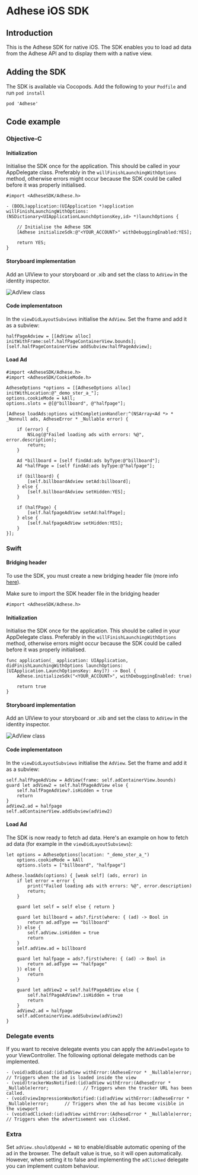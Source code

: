 # Adhese iOS SDK

## Introduction

This is the Adhese SDK for native iOS. The SDK enables you to load ad data from the Adhese API and to display them with a native view.

## Adding the SDK

The SDK is available via Cocopods. Add the following to your `Podfile` and run `pod install`

    pod 'Adhese'

## Code example

### Objective-C

#### Initialization

Initialise the SDK once for the application. This should be called in your AppDelegate class. Preferably in the `willFinishLaunchingWithOptions` method, otherwise errors might occur because the SDK could be called before it was properly initialised.

    #import <AdheseSDK/Adhese.h>
    
    - (BOOL)application:(UIApplication *)application willFinishLaunchingWithOptions:(NSDictionary<UIApplicationLaunchOptionsKey,id> *)launchOptions {
        
        // Initialise the Adhese SDK
        [Adhese initializeSdk:@"<YOUR_ACCOUNT>" withDebuggingEnabled:YES];
        
        return YES;
    }

#### Storyboard implementation

Add an UIView to your storyboard or .xib and set the class to `AdView` in the identity inspector.

![AdView class](https://i.imgur.com/cFjn2vi.png "AdView class")

#### Code implementatoon

In the `viewDidLayoutSubviews` initialise the `AdView`. Set the frame and add it as a subview:

    halfPageAdview = [[AdView alloc] initWithFrame:self.halfPageContainerView.bounds];
    [self.halfPageContainerView addSubview:halfPageAdview];

#### Load Ad

    #import <AdheseSDK/Adhese.h>
    #import <AdheseSDK/CookieMode.h>

    AdheseOptions *options = [[AdheseOptions alloc] initWithLocation:@"_demo_ster_a_"];
    options.cookieMode = kAll;
    options.slots = @[@"billboard", @"halfpage"];

    [Adhese loadAds:options withCompletionHandler:^(NSArray<Ad *> * _Nonnull ads, AdheseError * _Nullable error) {

        if (error) {
            NSLog(@"Failed loading ads with errors: %@", error.description);
            return;
        }

        Ad *billboard = [self findAd:ads byType:@"billboard"];
        Ad *halfPage = [self findAd:ads byType:@"halfpage"];

        if (billboard) {
            [self.billboardAdview setAd:billboard];
        } else {
            [self.billboardAdview setHidden:YES];
        }

        if (halfPage) {
            [self.halfpageAdView setAd:halfPage];
        } else {
            [self.halfpageAdView setHidden:YES];
        }
    }];

### Swift

#### Bridging header

To use the SDK, you must create a new bridging header file (more info [here](https://developer.apple.com/documentation/swift/imported_c_and_objective-c_apis/importing_objective-c_into_swift)). 

Make sure to import the SDK header file in the bridging header

    #import <AdheseSDK/Adhese.h>

#### Initialization

Initialise the SDK once for the application. This should be called in your AppDelegate class. Preferably in the `willFinishLaunchingWithOptions` method, otherwise errors might occur because the SDK could be called before it was properly initialised.

    func application(_ application: UIApplication, didFinishLaunchingWithOptions launchOptions: [UIApplication.LaunchOptionsKey: Any]?) -> Bool {
        Adhese.initializeSdk("<YOUR_ACCOUNT>", withDebuggingEnabled: true)

        return true
    }

#### Storyboard implementation

Add an UIView to your storyboard or .xib and set the class to `AdView` in the identity inspector.

![AdView class](https://i.imgur.com/cFjn2vi.png "AdView class")

#### Code implementatoon

In the `viewDidLayoutSubviews` initialise the `AdView`. Set the frame and add it as a subview:

    self.halfPageAdView = AdView(frame: self.adContainerView.bounds)
    guard let adView2 = self.halfPageAdView else {
        self.halfPageAdView?.isHidden = true
        return
    }
    adView2.ad = halfpage
    self.adContainerView.addSubview(adView2)

#### Load Ad

The SDK is now ready to fetch ad data. Here's an example on how to fetch ad data (for example in the `viewDidLayoutSubviews`):

    let options = AdheseOptions(location: "_demo_ster_a_")
        options.cookieMode = kAll
        options.slots = ["billboard", "halfpage"]
        
    Adhese.loadAds(options) { [weak self] (ads, error) in
        if let error = error {
            print("Failed loading ads with errors: %@", error.description)
            return;
        }
        
        guard let self = self else { return }
        
        guard let billboard = ads?.first(where: { (ad) -> Bool in
            return ad.adType == "billboard"
        }) else {
            self.adView.isHidden = true
            return
        }
        self.adView.ad = billboard
        
        guard let halfpage = ads?.first(where: { (ad) -> Bool in
            return ad.adType == "halfpage"
        }) else {
            return
        }
        
        guard let adView2 = self.halfPageAdView else {
            self.halfPageAdView?.isHidden = true
            return
        }
        adView2.ad = halfpage
        self.adContainerView.addSubview(adView2)
    }

### Delegate events

If you want to receive delegate events you can apply the `AdViewDelegate` to your ViewController. The following optional delegate methods can be implemented.

    - (void)adDidLoad:(id)adView withError:(AdheseError * _Nullable)error;                      // Triggers when the ad is loaded inside the view
    - (void)trackerWasNotified:(id)adView withError:(AdheseError * _Nullable)error;             // Triggers when the tracker URL has been called.
    - (void)viewImpressionWasNotified:(id)adView withError:(AdheseError * _Nullable)error;      // Triggers when the ad has become visible in the viewport
    - (void)adClicked:(id)adView withError:(AdheseError * _Nullable)error;                      // Triggers when the advertisement was clicked.


### Extra

Set `adView.shouldOpenAd = NO` to enable/disable automatic opening of the ad in the browser. The default value is true, so it will open automatically. However, when setting it to false and implementing the `adClicked` delegate you can implement custom behaviour.

